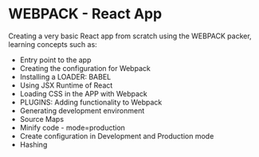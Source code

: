# WEBPACK - React App

Creating a very basic React app from scratch using the WEBPACK packer, learning concepts such as:

- Entry point to the app
- Creating the configuration for Webpack
- Installing a LOADER: BABEL
- Using JSX Runtime of React
- Loading CSS in the APP with Webpack
- PLUGINS: Adding functionality to Webpack
- Generating development environment
- Source Maps
- Minify code - mode=production
- Create configuration in Development and Production mode
- Hashing

